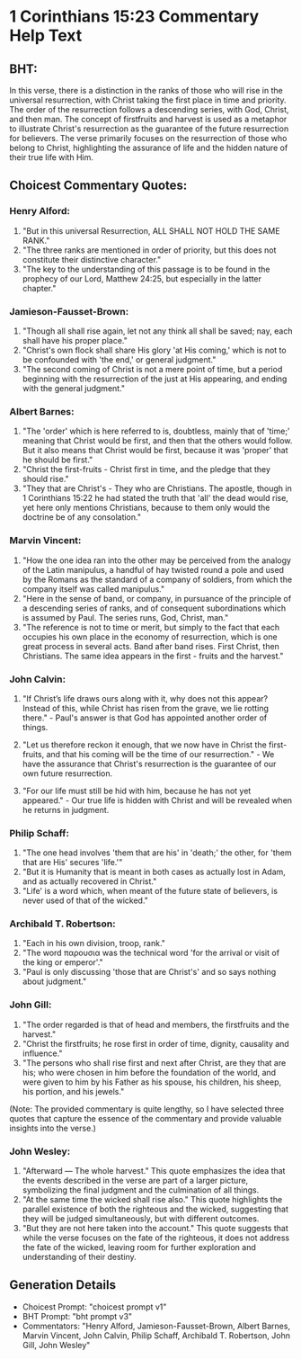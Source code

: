 # 1 Corinthians 15:23 Commentary Help Text

## BHT:
In this verse, there is a distinction in the ranks of those who will rise in the universal resurrection, with Christ taking the first place in time and priority. The order of the resurrection follows a descending series, with God, Christ, and then man. The concept of firstfruits and harvest is used as a metaphor to illustrate Christ's resurrection as the guarantee of the future resurrection for believers. The verse primarily focuses on the resurrection of those who belong to Christ, highlighting the assurance of life and the hidden nature of their true life with Him.

## Choicest Commentary Quotes:
### Henry Alford:
1. "But in this universal Resurrection, ALL SHALL NOT HOLD THE SAME RANK." 
2. "The three ranks are mentioned in order of priority, but this does not constitute their distinctive character." 
3. "The key to the understanding of this passage is to be found in the prophecy of our Lord, Matthew 24:25, but especially in the latter chapter."

### Jamieson-Fausset-Brown:
1. "Though all shall rise again, let not any think all shall be saved; nay, each shall have his proper place."
2. "Christ's own flock shall share His glory 'at His coming,' which is not to be confounded with 'the end,' or general judgment."
3. "The second coming of Christ is not a mere point of time, but a period beginning with the resurrection of the just at His appearing, and ending with the general judgment."

### Albert Barnes:
1. "The 'order' which is here referred to is, doubtless, mainly that of 'time;' meaning that Christ would be first, and then that the others would follow. But it also means that Christ would be first, because it was 'proper' that he should be first."
2. "Christ the first-fruits - Christ first in time, and the pledge that they should rise."
3. "They that are Christ's - They who are Christians. The apostle, though in 1 Corinthians 15:22 he had stated the truth that 'all' the dead would rise, yet here only mentions Christians, because to them only would the doctrine be of any consolation."

### Marvin Vincent:
1. "How the one idea ran into the other may be perceived from the analogy of the Latin manipulus, a handful of hay twisted round a pole and used by the Romans as the standard of a company of soldiers, from which the company itself was called manipulus."
2. "Here in the sense of band, or company, in pursuance of the principle of a descending series of ranks, and of consequent subordinations which is assumed by Paul. The series runs, God, Christ, man."
3. "The reference is not to time or merit, but simply to the fact that each occupies his own place in the economy of resurrection, which is one great process in several acts. Band after band rises. First Christ, then Christians. The same idea appears in the first - fruits and the harvest."

### John Calvin:
1. "If Christ’s life draws ours along with it, why does not this appear? Instead of this, while Christ has risen from the grave, we lie rotting there." - Paul's answer is that God has appointed another order of things.

2. "Let us therefore reckon it enough, that we now have in Christ the first-fruits, and that his coming will be the time of our resurrection." - We have the assurance that Christ's resurrection is the guarantee of our own future resurrection.

3. "For our life must still be hid with him, because he has not yet appeared." - Our true life is hidden with Christ and will be revealed when he returns in judgment.

### Philip Schaff:
1. "The one head involves 'them that are his' in 'death;' the other, for 'them that are His' secures 'life.'" 
2. "But it is Humanity that is meant in both cases as actually lost in Adam, and as actually recovered in Christ." 
3. "Life' is a word which, when meant of the future state of believers, is never used of that of the wicked."

### Archibald T. Robertson:
1. "Each in his own division, troop, rank." 
2. "The word παρουσια was the technical word 'for the arrival or visit of the king or emperor'." 
3. "Paul is only discussing 'those that are Christ's' and so says nothing about judgment."

### John Gill:
1. "The order regarded is that of head and members, the firstfruits and the harvest."
2. "Christ the firstfruits; he rose first in order of time, dignity, causality and influence."
3. "The persons who shall rise first and next after Christ, are they that are his; who were chosen in him before the foundation of the world, and were given to him by his Father as his spouse, his children, his sheep, his portion, and his jewels."

(Note: The provided commentary is quite lengthy, so I have selected three quotes that capture the essence of the commentary and provide valuable insights into the verse.)

### John Wesley:
1. "Afterward — The whole harvest." This quote emphasizes the idea that the events described in the verse are part of a larger picture, symbolizing the final judgment and the culmination of all things.
2. "At the same time the wicked shall rise also." This quote highlights the parallel existence of both the righteous and the wicked, suggesting that they will be judged simultaneously, but with different outcomes.
3. "But they are not here taken into the account." This quote suggests that while the verse focuses on the fate of the righteous, it does not address the fate of the wicked, leaving room for further exploration and understanding of their destiny.


## Generation Details
- Choicest Prompt: "choicest prompt v1"
- BHT Prompt: "bht prompt v3"
- Commentators: "Henry Alford, Jamieson-Fausset-Brown, Albert Barnes, Marvin Vincent, John Calvin, Philip Schaff, Archibald T. Robertson, John Gill, John Wesley"
